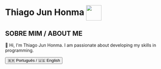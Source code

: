 # Thiago Jun Honma <img src="https://media1.giphy.com/media/v1.Y2lkPTc5MGI3NjExaGJraHVvMGM1bzh4am03NHFocXpkNjd2dThrMTF0NXk4eHpxaTJ0NSZlcD12MV9pbnRlcm5hbF9naWZfYnlfaWQmY3Q9Zw/78XCFBGOlS6keY1Bil/giphy.gif" width="50" height="50" style="vertical-align: middle;"/>

## SOBRE MIM / ABOUT ME
<div id="about_me">
    <p id="text">👋 Hi, I'm Thiago Jun Honma. I am passionate about developing my skills in programming.</p>
    <button onclick="traduzir">🇧🇷 Português / 🇺🇸 English</button>
</div>

<script>
    function traduzir() {
        var text = document.getElementById("text");
        if (text.innerHTML.includes("Hi, I'm Thiago")) {
            text.innerHTML = "👋 Olá, sou Thiago Jun Honma. Sou apaixonado por desenvolver minhas habilidades em programação.";
        } else {
            text.innerHTML = "👋 Hi, I'm Thiago Jun Honma. I am passionate about developing my skills in programming.";  
        }
    }
</script>
